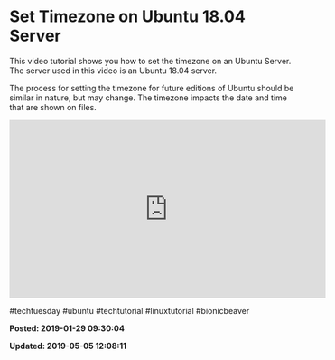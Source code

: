 # Set Timezone on Ubuntu 18.04 Server

This video tutorial shows you how to set the timezone on an Ubuntu Server. The server used in this video is an Ubuntu 18.04 server.
 
The process for setting the timezone for future editions of Ubuntu should be similar in nature, but may change. The timezone impacts the date and time that are shown on files.
 
<iframe width="560" height="315" src="https://www.youtube.com/embed/ykGutLw9FRU" frameborder="0" allow="autoplay; encrypted-media" allowfullscreen></iframe>
 
 #techtuesday #ubuntu #techtutorial #linuxtutorial #bionicbeaver


**Posted: 2019-01-29 09:30:04** 

**Updated: 2019-05-05 12:08:11** 


